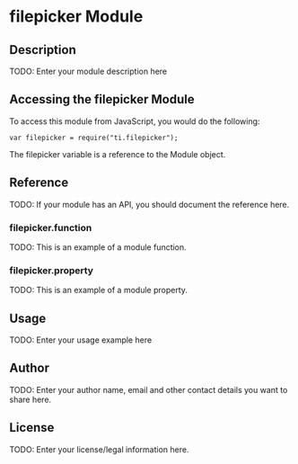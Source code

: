 # filepicker Module

## Description

TODO: Enter your module description here

## Accessing the filepicker Module

To access this module from JavaScript, you would do the following:

    var filepicker = require("ti.filepicker");

The filepicker variable is a reference to the Module object.

## Reference

TODO: If your module has an API, you should document
the reference here.

### filepicker.function

TODO: This is an example of a module function.

### filepicker.property

TODO: This is an example of a module property.

## Usage

TODO: Enter your usage example here

## Author

TODO: Enter your author name, email and other contact
details you want to share here.

## License

TODO: Enter your license/legal information here.
